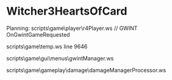 # Witcher3HeartsOfCard

Planning:
scripts\game\player\r4Player.ws
// GWINT
OnGwintGameRequested

scripts\game\temp.ws
line 9646

scripts\game\gui\menus\gwintManager.ws

scripts\game\gameplay\damage\damageManagerProcessor.ws
